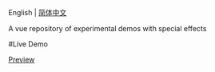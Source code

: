 English | [简体中文](./README.zh-CN.md)

A vue repository of experimental demos with special effects

#Live Demo

[Preview](https://jkanon.github.io/vue-experimental-demos)